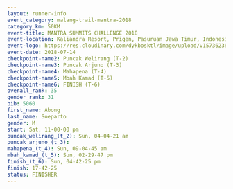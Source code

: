 ```yaml
---
layout: runner-info 
event_category: malang-trail-mantra-2018 
category_km: 50KM 
event-title: MANTRA SUMMITS CHALLENGE 2018 
event-location: Kaliandra Resort, Prigen, Pasuruan Jawa Timur, Indonesia 
event-logo: https://res.cloudinary.com/dykbosktl/image/upload/v1573623800/Logo/mantra-hiam_fujkqd.png 
event-date: 2018-07-14 
checkpoint-name2: Puncak Welirang (T-2) 
checkpoint-name3: Puncak Arjuno (T-3) 
checkpoint-name4: Mahapena (T-4) 
checkpoint-name5: Mbah Kamad (T-5) 
checkpoint-name6: FINISH (T-6) 
overall_rank: 35
gender_rank: 31
bib: 5060
first_name: Abong
last_name: Soeparto
gender: M
start: Sat, 11-00-00 pm
puncak_welirang_(t_2): Sun, 04-04-21 am
puncak_arjuno_(t_3): 
mahapena_(t_4): Sun, 09-04-45 am
mbah_kamad_(t_5): Sun, 02-29-47 pm
finish_(t_6): Sun, 04-42-25 pm
finish: 17-42-25
status: FINISHER
---
```

